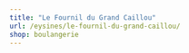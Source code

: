 ```yaml
---
title: "Le Fournil du Grand Caillou"
url: /eysines/le-fournil-du-grand-caillou/
shop: boulangerie
---
```

